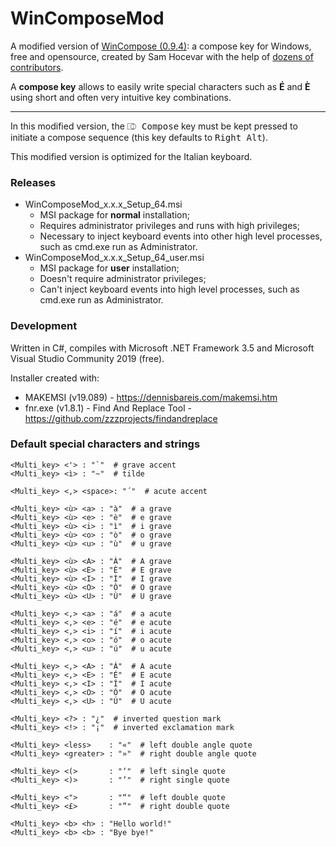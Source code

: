 ﻿WinComposeMod
=============

A modified version of [WinCompose (0.9.4)](https://github.com/samhocevar/wincompose): a compose key for Windows, free and opensource, created by Sam Hocevar with the help of [dozens of contributors](https://github.com/samhocevar/wincompose/graphs/contributors).

A **compose key** allows to easily write special characters such as **É** and **È** using short and often very intuitive key combinations.

---

In this modified version, the <kbd>⎄ Compose</kbd> key must be kept pressed to initiate a compose sequence (this key defaults to <kbd>Right Alt</kbd>).

This modified version is optimized for the Italian keyboard.

### Releases ###
* WinComposeMod_x.x.x_Setup_64.msi
  * MSI package for **normal** installation;
  * Requires administrator privileges and runs with high privileges;
  * Necessary to inject keyboard events into other high level processes, such as cmd.exe run as Administrator.
* WinComposeMod_x.x.x_Setup_64_user.msi
  * MSI package for **user** installation;
  * Doesn't require administrator privileges;
  * Can't inject keyboard events into high level processes, such as cmd.exe run as Administrator.

### Development ###
Written in C#, compiles with Microsoft .NET Framework 3.5 and Microsoft Visual Studio Community 2019 (free).

Installer created with:
* MAKEMSI (v19.089) - https://dennisbareis.com/makemsi.htm
* fnr.exe (v1.8.1) - Find And Replace Tool - https://github.com/zzzprojects/findandreplace

### Default special characters and strings ###

    <Multi_key> <'> : "`"  # grave accent
    <Multi_key> <ì> : "~"  # tilde

    <Multi_key> <,> <space>: "´"  # acute accent

    <Multi_key> <ù> <a> : "à"  # a grave
    <Multi_key> <ù> <e> : "è"  # e grave
    <Multi_key> <ù> <i> : "ì"  # i grave
    <Multi_key> <ù> <o> : "ò"  # o grave
    <Multi_key> <ù> <u> : "ù"  # u grave

    <Multi_key> <ù> <A> : "À"  # A grave
    <Multi_key> <ù> <E> : "È"  # E grave
    <Multi_key> <ù> <I> : "Ì"  # I grave
    <Multi_key> <ù> <O> : "Ò"  # O grave
    <Multi_key> <ù> <U> : "Ù"  # U grave

    <Multi_key> <,> <a> : "á"  # a acute
    <Multi_key> <,> <e> : "é"  # e acute
    <Multi_key> <,> <i> : "í"  # i acute
    <Multi_key> <,> <o> : "ó"  # o acute
    <Multi_key> <,> <u> : "ú"  # u acute

    <Multi_key> <,> <A> : "Á"  # A acute
    <Multi_key> <,> <E> : "É"  # E acute
    <Multi_key> <,> <I> : "Í"  # I acute
    <Multi_key> <,> <O> : "Ó"  # O acute
    <Multi_key> <,> <U> : "Ú"  # U acute

    <Multi_key> <?> : "¿"  # inverted question mark
    <Multi_key> <!> : "¡"  # inverted exclamation mark

    <Multi_key> <less>    : "«"  # left double angle quote
    <Multi_key> <greater> : "»"  # right double angle quote

    <Multi_key> <(>       : "‘"  # left single quote
    <Multi_key> <)>       : "’"  # right single quote

    <Multi_key> <">       : "“"  # left double quote
    <Multi_key> <£>       : "”"  # right double quote

    <Multi_key> <b> <h> : "Hello world!"
    <Multi_key> <b> <b> : "Bye bye!"
